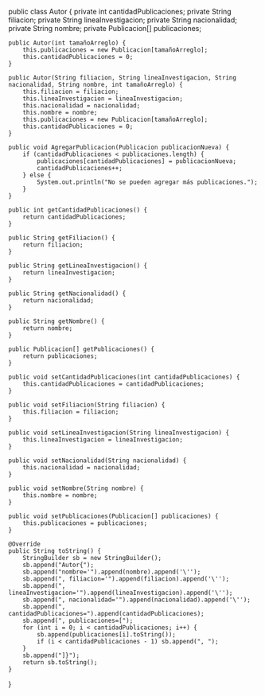 public class Autor {
    private int cantidadPublicaciones;
    private String filiacion;
    private String lineaInvestigacion;
    private String nacionalidad;
    private String nombre;
    private Publicacion[] publicaciones;

    public Autor(int tamañoArreglo) {
        this.publicaciones = new Publicacion[tamañoArreglo];
        this.cantidadPublicaciones = 0;
    }

    public Autor(String filiacion, String lineaInvestigacion, String nacionalidad, String nombre, int tamañoArreglo) {
        this.filiacion = filiacion;
        this.lineaInvestigacion = lineaInvestigacion;
        this.nacionalidad = nacionalidad;
        this.nombre = nombre;
        this.publicaciones = new Publicacion[tamañoArreglo];
        this.cantidadPublicaciones = 0;
    }

    public void AgregarPublicacion(Publicacion publicacionNueva) {
        if (cantidadPublicaciones < publicaciones.length) {
            publicaciones[cantidadPublicaciones] = publicacionNueva;
            cantidadPublicaciones++;
        } else {
            System.out.println("No se pueden agregar más publicaciones.");
        }
    }

    public int getCantidadPublicaciones() {
        return cantidadPublicaciones;
    }

    public String getFiliacion() {
        return filiacion;
    }

    public String getLineaInvestigacion() {
        return lineaInvestigacion;
    }

    public String getNacionalidad() {
        return nacionalidad;
    }

    public String getNombre() {
        return nombre;
    }

    public Publicacion[] getPublicaciones() {
        return publicaciones;
    }

    public void setCantidadPublicaciones(int cantidadPublicaciones) {
        this.cantidadPublicaciones = cantidadPublicaciones;
    }

    public void setFiliacion(String filiacion) {
        this.filiacion = filiacion;
    }

    public void setLineaInvestigacion(String lineaInvestigacion) {
        this.lineaInvestigacion = lineaInvestigacion;
    }

    public void setNacionalidad(String nacionalidad) {
        this.nacionalidad = nacionalidad;
    }

    public void setNombre(String nombre) {
        this.nombre = nombre;
    }

    public void setPublicaciones(Publicacion[] publicaciones) {
        this.publicaciones = publicaciones;
    }

    @Override
    public String toString() {
        StringBuilder sb = new StringBuilder();
        sb.append("Autor{");
        sb.append("nombre='").append(nombre).append('\'');
        sb.append(", filiacion='").append(filiacion).append('\'');
        sb.append(", lineaInvestigacion='").append(lineaInvestigacion).append('\'');
        sb.append(", nacionalidad='").append(nacionalidad).append('\'');
        sb.append(", cantidadPublicaciones=").append(cantidadPublicaciones);
        sb.append(", publicaciones=[");
        for (int i = 0; i < cantidadPublicaciones; i++) {
            sb.append(publicaciones[i].toString());
            if (i < cantidadPublicaciones - 1) sb.append(", ");
        }
        sb.append("]}");
        return sb.toString();
    }
}
